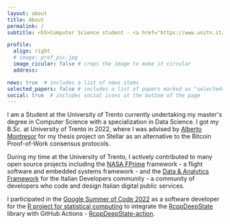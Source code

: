```yaml
---
layout: about
title: About
permalink: /
subtitle: <h5>Computer Science student - <a href="https://www.unitn.it/">University of Trento</a> | Open source developer</h5>

profile:
  align: right
  # image: prof_pic.jpg
  image_cicular: false # crops the image to make it circular
  address: 

news: true  # includes a list of news items
selected_papers: false # includes a list of papers marked as "selected={true}"
social: true  # includes social icons at the bottom of the page
---
```

I am a Student at the University of Trento currently undertaking my master's degree in Computer Science with a specialization in Data Science.
I got my B.Sc. at University of Trento in 2022, where I was advised by [Alberto Montresor](https://cricca.disi.unitn.it/montresor/) for my thesis project on Stellar as an alternative to the Bitcoin Proof-of-Work consensus protocols.

During my time at the University of Trento, I actively contributed to many open source projects including the [NASA FPrime](https://github.com/nasa/fprime) framework - a flight software and embedded systems framework - and the [Data & Analytics Framework](https://docs.italia.it/italia/daf/) for the Italian Developers community - a community of developers who code and design Italian digital public services. 

I participated in the [Google Summer of Code 2022](https://summerofcode.withgoogle.com/programs/2022/projects/t87xbcg2) as a software developer for the [R project for statistical computing](https://www.r-project.org/) to integrate the [RcppDeepState](https://github.com/FabrizioSandri/RcppDeepState) library with GitHub Actions - [RcppDeepState-action](https://github.com/marketplace/actions/rcppdeepstate).


